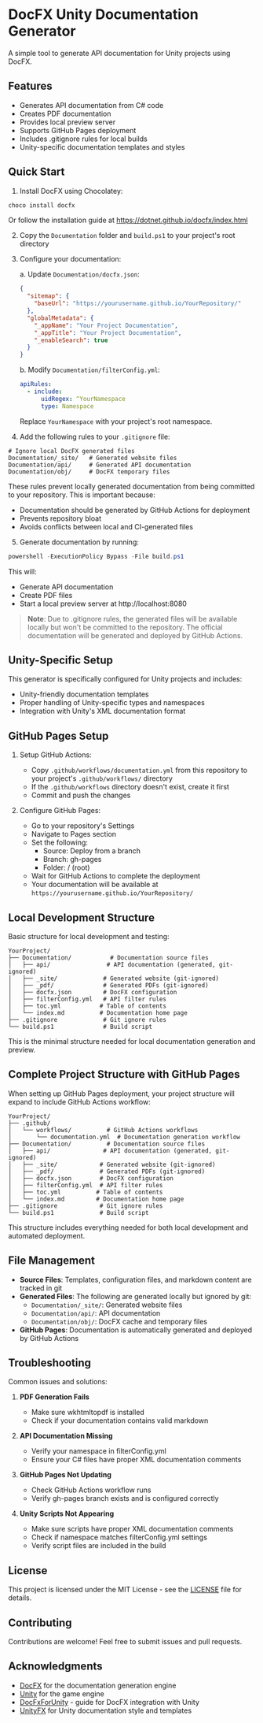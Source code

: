 # DocFX Unity Documentation Generator

A simple tool to generate API documentation for Unity projects using DocFX.

## Features
- Generates API documentation from C# code
- Creates PDF documentation
- Provides local preview server
- Supports GitHub Pages deployment
- Includes .gitignore rules for local builds
- Unity-specific documentation templates and styles

## Quick Start

1. Install DocFX using Chocolatey:
```powershell
choco install docfx
```
Or follow the installation guide at https://dotnet.github.io/docfx/index.html

2. Copy the `Documentation` folder and `build.ps1` to your project's root directory

3. Configure your documentation:

   a. Update `Documentation/docfx.json`:
   ```json
   {
     "sitemap": {
       "baseUrl": "https://yourusername.github.io/YourRepository/"
     },
     "globalMetadata": {
       "_appName": "Your Project Documentation",
       "_appTitle": "Your Project Documentation",
       "_enableSearch": true
     }
   }
   ```

   b. Modify `Documentation/filterConfig.yml`:
   ```yaml
   apiRules:
     - include:
         uidRegex: ^YourNamespace
         type: Namespace
   ```
   Replace `YourNamespace` with your project's root namespace.

4. Add the following rules to your `.gitignore` file:
```gitignore
# Ignore local DocFX generated files
Documentation/_site/   # Generated website files
Documentation/api/     # Generated API documentation
Documentation/obj/     # DocFX temporary files
```
These rules prevent locally generated documentation from being committed to your repository. This is important because:
- Documentation should be generated by GitHub Actions for deployment
- Prevents repository bloat
- Avoids conflicts between local and CI-generated files

5. Generate documentation by running:
```powershell
powershell -ExecutionPolicy Bypass -File build.ps1
```

This will:
- Generate API documentation
- Create PDF files
- Start a local preview server at http://localhost:8080

> **Note**: Due to .gitignore rules, the generated files will be available locally but won't be committed to the repository. The official documentation will be generated and deployed by GitHub Actions.

## Unity-Specific Setup

This generator is specifically configured for Unity projects and includes:
- Unity-friendly documentation templates
- Proper handling of Unity-specific types and namespaces
- Integration with Unity's XML documentation format

## GitHub Pages Setup

1. Setup GitHub Actions:
   - Copy `.github/workflows/documentation.yml` from this repository to your project's `.github/workflows/` directory
   - If the `.github/workflows` directory doesn't exist, create it first
   - Commit and push the changes

2. Configure GitHub Pages:
   - Go to your repository's Settings
   - Navigate to Pages section
   - Set the following:
     - Source: Deploy from a branch
     - Branch: gh-pages
     - Folder: / (root)
   - Wait for GitHub Actions to complete the deployment
   - Your documentation will be available at `https://yourusername.github.io/YourRepository/`

## Local Development Structure
Basic structure for local development and testing:
```
YourProject/
├── Documentation/           # Documentation source files
│   ├── api/                # API documentation (generated, git-ignored)
│   ├── _site/             # Generated website (git-ignored)
│   ├── _pdf/              # Generated PDFs (git-ignored)
│   ├── docfx.json         # DocFX configuration
│   ├── filterConfig.yml   # API filter rules
│   ├── toc.yml           # Table of contents
│   └── index.md          # Documentation home page
├── .gitignore             # Git ignore rules
└── build.ps1              # Build script
```
This is the minimal structure needed for local documentation generation and preview.

## Complete Project Structure with GitHub Pages
When setting up GitHub Pages deployment, your project structure will expand to include GitHub Actions workflow:
```
YourProject/
├── .github/
│   └── workflows/          # GitHub Actions workflows
│       └── documentation.yml  # Documentation generation workflow
├── Documentation/          # Documentation source files
│   ├── api/               # API documentation (generated, git-ignored)
│   ├── _site/            # Generated website (git-ignored)
│   ├── _pdf/             # Generated PDFs (git-ignored)
│   ├── docfx.json        # DocFX configuration
│   ├── filterConfig.yml  # API filter rules
│   ├── toc.yml          # Table of contents
│   └── index.md         # Documentation home page
├── .gitignore            # Git ignore rules
└── build.ps1             # Build script
```
This structure includes everything needed for both local development and automated deployment.

## File Management
- **Source Files**: Templates, configuration files, and markdown content are tracked in git
- **Generated Files**: The following are generated locally but ignored by git:
  - `Documentation/_site/`: Generated website files
  - `Documentation/api/`: API documentation
  - `Documentation/obj/`: DocFX cache and temporary files
- **GitHub Pages**: Documentation is automatically generated and deployed by GitHub Actions

## Troubleshooting

Common issues and solutions:

1. **PDF Generation Fails**
   - Make sure wkhtmltopdf is installed
   - Check if your documentation contains valid markdown

2. **API Documentation Missing**
   - Verify your namespace in filterConfig.yml
   - Ensure your C# files have proper XML documentation comments

3. **GitHub Pages Not Updating**
   - Check GitHub Actions workflow runs
   - Verify gh-pages branch exists and is configured correctly

4. **Unity Scripts Not Appearing**
   - Make sure scripts have proper XML documentation comments
   - Check if namespace matches filterConfig.yml settings
   - Verify script files are included in the build

## License

This project is licensed under the MIT License - see the [LICENSE](LICENSE) file for details.

## Contributing

Contributions are welcome! Feel free to submit issues and pull requests.

## Acknowledgments

- [DocFX](https://dotnet.github.io/docfx/) for the documentation generation engine
- [Unity](https://unity.com/) for the game engine
- [DocFxForUnity](https://github.com/NormandErwan/DocFxForUnity) - guide for DocFX integration with Unity
- [UnityFX](https://github.com/code-beans/UnityFX) for Unity documentation style and templates